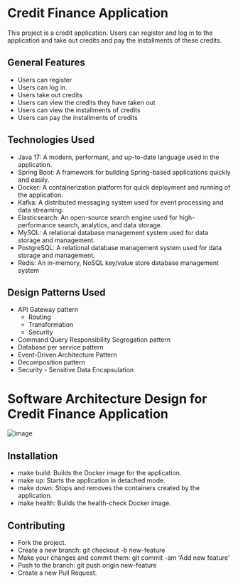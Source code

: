 # Credit Finance Application

This project is a credit application. Users can register and log in to the application and take out credits and pay the installments of these credits.

## General Features

- Users can register
- Users can log in.
- Users take out credits
- Users can view the credits they have taken out
- Users can view the installments of credits
- Users can pay the installments of credits

## Technologies Used
- Java 17: A modern, performant, and up-to-date language used in the application.
- Spring Boot: A framework for building Spring-based applications quickly and easily.
- Docker: A containerization platform for quick deployment and running of the application.
- Kafka: A distributed messaging system used for event processing and data streaming.
- Elasticsearch: An open-source search engine used for high-performance search, analytics, and data storage.
- MySQL: A relational database management system used for data storage and management.
- PostgreSQL: A relational database management system used for data storage and management.
- Redis: An in-memory, NoSQL key/value store database management system

## Design Patterns Used
- API Gateway pattern
  - Routing
  - Transformation
  - Security
- Command Query Responsibility Segregation pattern
- Database per service pattern
- Event-Driven Architecture Pattern
- Decomposition pattern
- Security - Sensitive Data Encapsulation

# Software Architecture Design for Credit Finance Application

![image](https://github.com/user-attachments/assets/a56d549f-69b0-45ad-b9ed-974358181938)

## Installation
- make build: Builds the Docker image for the application.
- make up: Starts the application in detached mode.
- make down: Stops and removes the containers created by the application.
- make health: Builds the health-check Docker image.


## Contributing

- Fork the project.
- Create a new branch: git checkout -b new-feature
- Make your changes and commit them: git commit -am 'Add new feature'
- Push to the branch: git push origin new-feature
- Create a new Pull Request.


